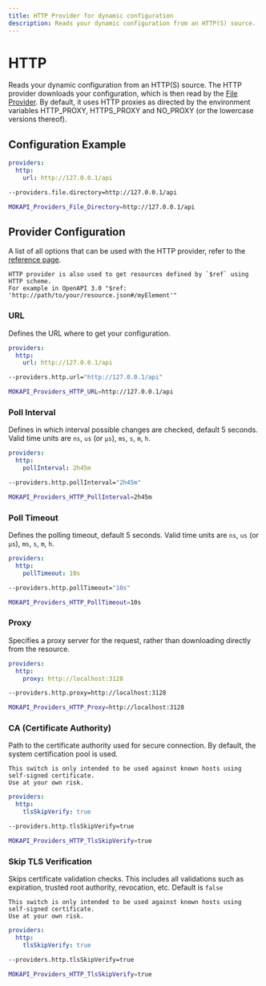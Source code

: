 ```yaml
---
title: HTTP Provider for dynamic configuration
description: Reads your dynamic configuration from an HTTP(S) source.
---
```

# HTTP

Reads your dynamic configuration from an HTTP(S) source. The HTTP provider downloads your
configuration, which is then read by the [File Provider](/docs/configuration/providers/file.md).
By default, it uses HTTP proxies as directed by the environment variables HTTP_PROXY, HTTPS_PROXY
and NO_PROXY (or the lowercase versions thereof).

## Configuration Example

```yaml tab=File (YAML)
providers:
  http:
    url: http://127.0.0.1/api
```
```bash tab=CLI
--providers.file.directory=http://127.0.0.1/api
```
```bash tab=Env
MOKAPI_Providers_File_Directory=http://127.0.0.1/api
```

## Provider Configuration

A list of all options that can be used with the HTTP provider, refer to
the [reference page](/docs/configuration/reference.md).

``` box=tip
HTTP provider is also used to get resources defined by `$ref` using HTTP scheme.
For example in OpenAPI 3.0 "$ref: 'http://path/to/your/resource.json#/myElement'"
```

### URL
Defines the URL where to get your configuration.

```yaml tab=File (YAML)
providers:
  http:
    url: http://127.0.0.1/api
```
```bash tab=CLI
--providers.http.url="http://127.0.0.1/api"
```
```bash tab=Env
MOKAPI_Providers_HTTP_URL=http://127.0.0.1/api
```

### Poll Interval
Defines in which interval possible changes are checked, default 5 seconds. 
Valid time units are `ns`, `us` (or `µs`), `ms`, `s`, `m`, `h`.

```yaml tab=File (YAML)
providers:
  http:
    pollInterval: 2h45m
```
```bash tab=CLI
--providers.http.pollInterval="2h45m"
```
```bash tab=Env
MOKAPI_Providers_HTTP_PollInterval=2h45m
```

### Poll Timeout
Defines the polling timeout, default 5 seconds.
Valid time units are `ns`, `us` (or `µs`), `ms`, `s`, `m`, `h`.

```yaml tab=File (YAML)
providers:
  http:
    pollTimeout: 10s
```
```bash tab=CLI
--providers.http.pollTimeout="10s"
```
```bash tab=Env
MOKAPI_Providers_HTTP_PollTimeout=10s
```

### Proxy
Specifies a proxy server for the request, rather than downloading directly from the
resource. 

```yaml tab=File (YAML)
providers:
  http:
    proxy: http://localhost:3128
```
```bash tab=CLI
--providers.http.proxy=http://localhost:3128
```
```bash tab=Env
MOKAPI_Providers_HTTP_Proxy=http://localhost:3128
```

### CA (Certificate Authority)
Path to the certificate authority used for secure connection. By default, the system 
certification pool is used.

``` box=warning
This switch is only intended to be used against known hosts using self-signed certificate.
Use at your own risk.
```

```yaml tab=File (YAML)
providers:
  http:
    tlsSkipVerify: true
```
```bash tab=CLI
--providers.http.tlsSkipVerify=true
```
```bash tab=Env
MOKAPI_Providers_HTTP_TlsSkipVerify=true
```

### Skip TLS Verification
Skips certificate validation checks. This includes all validations such as expiration,
trusted root authority, revocation, etc. Default is `false`

``` box=warning
This switch is only intended to be used against known hosts using self-signed certificate.
Use at your own risk.
```

```yaml tab=File (YAML)
providers:
  http:
    tlsSkipVerify: true
```
```bash tab=CLI
--providers.http.tlsSkipVerify=true
```
```bash tab=Env
MOKAPI_Providers_HTTP_TlsSkipVerify=true
```